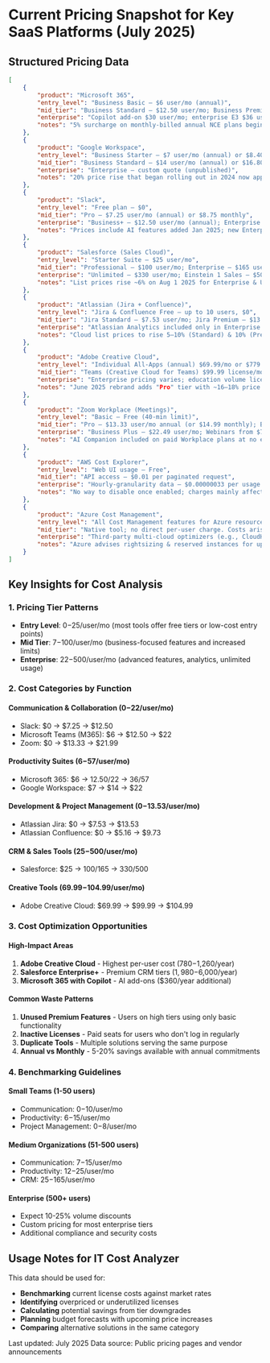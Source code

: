 # Current Pricing Snapshot for Key SaaS Platforms (July 2025)

## Structured Pricing Data

```json
[
    {
        "product": "Microsoft 365",
        "entry_level": "Business Basic – $6 user/mo (annual)",
        "mid_tier": "Business Standard – $12.50 user/mo; Business Premium – $22 user/mo (annual)",
        "enterprise": "Copilot add-on $30 user/mo; enterprise E3 $36 user/mo, E5 $57 user/mo",
        "notes": "5% surcharge on monthly-billed annual NCE plans begins Apr 2025"
    },
    {
        "product": "Google Workspace",
        "entry_level": "Business Starter – $7 user/mo (annual) or $8.40 user/mo (monthly)",
        "mid_tier": "Business Standard – $14 user/mo (annual) or $16.80 monthly; Business Plus – $22 annual / $26.40 monthly",
        "enterprise": "Enterprise – custom quote (unpublished)",
        "notes": "20% price rise that began rolling out in 2024 now applies to all customers"
    },
    {
        "product": "Slack",
        "entry_level": "Free plan – $0",
        "mid_tier": "Pro – $7.25 user/mo (annual) or $8.75 monthly",
        "enterprise": "Business+ – $12.50 user/mo (annual); Enterprise Grid – custom quote",
        "notes": "Prices include AI features added Jan 2025; new Enterprise+ plan forthcoming"
    },
    {
        "product": "Salesforce (Sales Cloud)",
        "entry_level": "Starter Suite – $25 user/mo",
        "mid_tier": "Professional – $100 user/mo; Enterprise – $165 user/mo",
        "enterprise": "Unlimited – $330 user/mo; Einstein 1 Sales – $500 user/mo; new Agentforce Flex Credits $0.10 per agent action",
        "notes": "List prices rise ~6% on Aug 1 2025 for Enterprise & Unlimited editions"
    },
    {
        "product": "Atlassian (Jira + Confluence)",
        "entry_level": "Jira & Confluence Free – up to 10 users, $0",
        "mid_tier": "Jira Standard – $7.53 user/mo; Jira Premium – $13.53 user/mo; Confluence Standard – $5.16 user/mo; Confluence Premium – $9.73 user/mo",
        "enterprise": "Atlassian Analytics included only in Enterprise plans (custom quote); Data Center licences from $44,000/yr (Jira) / $28,000/yr (Confluence)",
        "notes": "Cloud list prices to rise 5–10% (Standard) & 10% (Premium/Enterprise) on Oct 16 2024; Data Center list up 15–25% on Feb 11 2025"
    },
    {
        "product": "Adobe Creative Cloud",
        "entry_level": "Individual All-Apps (annual) $69.99/mo or $779.99/yr; month-to-month $104.99/mo after Jun 17 2025",
        "mid_tier": "Teams (Creative Cloud for Teams) $99.99 license/mo; new Creative Cloud Pro for Teams $104.99/mo",
        "enterprise": "Enterprise pricing varies; education volume licence ≈ $5 user/yr (EDU)",
        "notes": "June 2025 rebrand adds "Pro" tier with ~16–18% price hike for individuals"
    },
    {
        "product": "Zoom Workplace (Meetings)",
        "entry_level": "Basic – Free (40-min limit)",
        "mid_tier": "Pro – $13.33 user/mo annual (or $14.99 monthly); Business – $21.99 user/mo",
        "enterprise": "Business Plus – $22.49 user/mo; Webinars from $79 host/mo; Zoom Rooms $49 room/mo",
        "notes": "AI Companion included on paid Workplace plans at no extra cost"
    },
    {
        "product": "AWS Cost Explorer",
        "entry_level": "Web UI usage – Free",
        "mid_tier": "API access – $0.01 per paginated request",
        "enterprise": "Hourly-granularity data – $0.00000033 per usage record per day (~$0.01 per 1,000 records / month)",
        "notes": "No way to disable once enabled; charges mainly affect heavy automation users"
    },
    {
        "product": "Azure Cost Management",
        "entry_level": "All Cost Management features for Azure resources – Free",
        "mid_tier": "Native tool; no direct per-user charge. Costs arise only from underlying Azure services consumed",
        "enterprise": "Third-party multi-cloud optimizers (e.g., CloudHealth) add extra licence fees (varies)",
        "notes": "Azure advises rightsizing & reserved instances for up to 72% savings"
    }
]
```

## Key Insights for Cost Analysis

### 1. Pricing Tier Patterns
- **Entry Level**: $0-$25/user/mo (most tools offer free tiers or low-cost entry points)
- **Mid Tier**: $7-$100/user/mo (business-focused features and increased limits)
- **Enterprise**: $22-$500/user/mo (advanced features, analytics, unlimited usage)

### 2. Cost Categories by Function

#### Communication & Collaboration ($0-$22/user/mo)
- Slack: $0 → $7.25 → $12.50
- Microsoft Teams (M365): $6 → $12.50 → $22
- Zoom: $0 → $13.33 → $21.99

#### Productivity Suites ($6-$57/user/mo)
- Microsoft 365: $6 → $12.50/$22 → $36/$57
- Google Workspace: $7 → $14 → $22

#### Development & Project Management ($0-$13.53/user/mo)
- Atlassian Jira: $0 → $7.53 → $13.53
- Atlassian Confluence: $0 → $5.16 → $9.73

#### CRM & Sales Tools ($25-$500/user/mo)
- Salesforce: $25 → $100/$165 → $330/$500

#### Creative Tools ($69.99-$104.99/user/mo)
- Adobe Creative Cloud: $69.99 → $99.99 → $104.99

### 3. Cost Optimization Opportunities

#### High-Impact Areas
1. **Adobe Creative Cloud** - Highest per-user cost ($780-$1,260/year)
2. **Salesforce Enterprise+** - Premium CRM tiers ($1,980-$6,000/year)
3. **Microsoft 365 with Copilot** - AI add-ons ($360/year additional)

#### Common Waste Patterns
1. **Unused Premium Features** - Users on high tiers using only basic functionality
2. **Inactive Licenses** - Paid seats for users who don't log in regularly
3. **Duplicate Tools** - Multiple solutions serving the same purpose
4. **Annual vs Monthly** - 5-20% savings available with annual commitments

### 4. Benchmarking Guidelines

#### Small Teams (1-50 users)
- Communication: $0-$10/user/mo
- Productivity: $6-$15/user/mo
- Project Management: $0-$8/user/mo

#### Medium Organizations (51-500 users)
- Communication: $7-$15/user/mo
- Productivity: $12-$25/user/mo
- CRM: $25-$165/user/mo

#### Enterprise (500+ users)
- Expect 10-25% volume discounts
- Custom pricing for most enterprise tiers
- Additional compliance and security costs

## Usage Notes for IT Cost Analyzer

This data should be used for:
- **Benchmarking** current license costs against market rates
- **Identifying** overpriced or underutilized licenses
- **Calculating** potential savings from tier downgrades
- **Planning** budget forecasts with upcoming price increases
- **Comparing** alternative solutions in the same category

Last updated: July 2025
Data source: Public pricing pages and vendor announcements